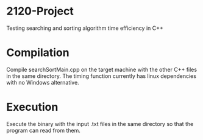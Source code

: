 # 2120-Project
Testing searching and sorting algorithm time efficiency in C++

# Compilation
Compile searchSortMain.cpp on the target machine with the other C++ files in the same directory.  The timing function currently has linux dependencies with no Windows alternative.

# Execution
Execute the binary with the input .txt files in the same directory so that the program can read from them.
